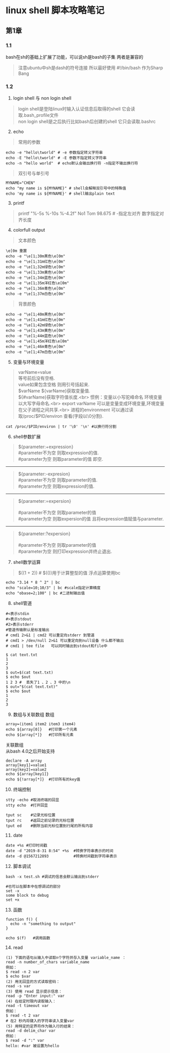 # linux shell 脚本攻略笔记
## 第1章
### 1.1
bash在sh的基础上扩展了功能，可以说sh是bash的子集 两者是兼容的<br>
> 注意ubuntu中sh是dash的符号连接 所以最好使用 #!/bin/bash 作为Sharp Bang
### 1.2
1. login shell 与 non login shell
> login shell是登陆linux时输入认证信息后取得的shell 它会读取.bash_profile文件<br>
> non login shell是之后执行比如bash后创建的shell  它只会读取.bashrc
2. echo
> 常用的参数<br>
```Shell
echo -e "hello\tworld" # -e 参数指定转义字符串
echo -E "hello\tworld" # -E 参数不指定转义字符串
echo -n "hello world"  # echo默认会输出换行符 -n指定不输出换行符
```
> 双引号与单引号<br>
```Shell
MYNAME="CHEN"
echo "my name is ${MYNAME}" # shell会解释双引号中的特殊值
echo 'my name is ${MYNAME}' # shell输出plain text
```
3. printf
> printf "%-5s %-10s %-4.2f" No1 Tom 98.675 # -指定左对齐 数字指定对齐长度

4. colorfull output
> 文本颜色
```
\e[0m 重置
echo -e "\e[1;30m黑色\e[0m"
echo -e "\e[1;31m红色\e[0m"
echo -e "\e[1;32m绿色\e[0m"
echo -e "\e[1;33m黄色\e[0m"
echo -e "\e[1;34m蓝色\e[0m"
echo -e "\e[1;35m洋红色\e[0m"
echo -e "\e[1;36m青色\e[0m"
echo -e "\e[1;37m白色\e[0m"
```
> 背景颜色
```
echo -e "\e[1;40m黑色\e[0m"
echo -e "\e[1;41m红色\e[0m"
echo -e "\e[1;42m绿色\e[0m"
echo -e "\e[1;43m黄色\e[0m"
echo -e "\e[1;44m蓝色\e[0m"
echo -e "\e[1;45m洋红色\e[0m"
echo -e "\e[1;46m青色\e[0m"
echo -e "\e[1;47m白色\e[0m"
```
5. 变量与环境变量
> varName=value<br>
> 等号前后没有空格.<br>
> value如果包含空格 则用引号括起来.<br>
> $varName ${varName}获取变量值.<br>
> ${#varName}获取字符值长度.<br>
> 惯例：变量以小写驼峰命名  环境变量以大写字母命名.<br>
> export varName 可以是变量变成环境变量,环境变量在父子进程之间共享.<br>
> 进程的environment 可以通过读取/proc/$PID/environ 查看(字段以\0分割).<br>
```Shell
cat /proc/$PID/environ | tr '\0' '\n' #以换行符分割
```

6. shell参数扩展
> ${parameter:+expression}<br>
> #parameter不为空 则取expression的值.<br>
> #parameter为空 则取parameter的值 即空.<br>
--------------------------
> ${parameter:-expresion}<br>
> #parameter不为空 则取parameter的值.<br>
> #parameter为空 则取expression的值.<br>
--------------------------
> ${parameter:=expersion}<br>  
> #parameter不为空 则取parameter的值<br>
> #parameter为空 则取expersion的值 且将expression值赋值与parameter.<br>
--------------------------
> ${parameter:?expersion}<br>  
> #parameter不为空 则取parameter的值<br>
> #parameter为空 则打印expression并终止退出.<br>

7. shell数学运算
> $((1 + 2))  # $(())用于计算整型的值
> 浮点运算使用bc
```Shell
echo "3.14 * 8 ^ 2" | bc
echo "scale=10;10/3" | bc #scale指定计算精度
echo "obase=2;100" | bc #二进制输出值
```

8. shell管道
```Shell
#<表示stdin
#>表示stdout
#2>表示stderr
#管道传输默认是标准输出
# cmd1 2>&1 | cmd2 可以重定向stderr 到管道
# cmd1 > /dev/null 2>&1 可以重定向到null设备 什么都不输出
# cmd1 | tee file   可以同时输出到stdout和file中

$ cat text.txt
1
2
3
$ out=$(cat text.txt)
$ echo $out
1 2 3 #  丢失了1 、2 、3 中的\n
$ out="$(cat text.txt)"
$ echo $out
1
2
3
```

9. 数组与关联数组
数组<br>
```Shell
array=(item1 item2 item3 item4)
echo ${array[0]}   #打印第一个元素
echo ${array[*]}   #打印所有元素
```
关联数组<br>
从bash 4.0之后开始支持<br>
```Shell
declare -A array
array[key1]=value1
array[key2]=value2
echo ${array[key1]}
echo ${!array[*]}  #打印所有的key值
```

10. 终端控制
```
stty -echo #取消终端的回显
stty echo  #打开回显

tput sc    #记录光标位置
tput rc    #返回之前记录的光标位置
tput ed    #删除当前光标位置到行尾的所有内容
```

11. date
```Shell
date +%s #打印时间戳
date -d "2019-8-31 8:54" +%s  #转换字符串表示的时间
date -d @1567212893           #转换时间戳到字符串表示
```

12. 脚本调试
```Shell
bash -x test.sh #调试的信息会默认输出到stderr

#也可以在脚本中在想调试的部分
set -x
some block to debug
set +x
```

13.  函数
```Shell
function f() {
  echo -n "something to output"
}

echo $(f)   #调用函数
```

14. read
```
(1) 下面的语句从输入中读取n个字符并存入变量 variable_name ：
read -n number_of_chars variable_name
例如：
$ read -n 2 var
$ echo $var
(2) 用无回显的方式读取密码：
read -s var
(3) 使用 read 显示提示信息：
read -p "Enter input:" var
(4) 在给定时限内读取输入：
read -t timeout var
例如：
$ read -t 2 var
# 在2 秒内将键入的字符串读入变量var
(5) 用特定的定界符作为输入行的结束：
read -d delim_char var
例如：
$ read -d ":" var
hello: #var 被设置为hello
```
